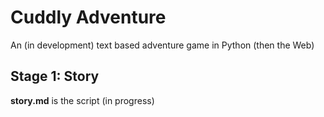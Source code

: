 # Cuddly Adventure
An (in development) text based adventure game in Python (then the Web)

## Stage 1: Story

**story.md** is the script (in progress)
